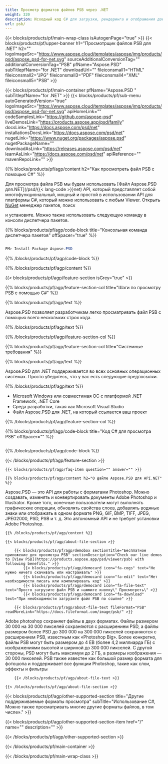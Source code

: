 ```yaml
---
title: Просмотр форматов файлов PSB через .NET
weight: 320
description: Исходный код C# для загрузки, рендеринга и отображения документов PSB на платформе.NET Framework, .NET Core.
url: psb/
---
```


{{< blocks/products/pf/main-wrap-class isAutogenPage="true" >}}
{{< blocks/products/pf/upper-banner h1="Просмотрщик файлов PSB для .NET" h2="" logoImageSrc="https://www.aspose.cloud/templates/aspose/img/products/psd/aspose_psd-for-net.svg" sourceAdditionalConversionTag="" additionalConversionTag="PSB" pfName="Aspose.PSD" subTitlepfName="for .NET" downloadUrl="" fileiconsmall1="HTML" fileiconsmall2="JPG" fileiconsmall3="PDF" fileiconsmall4="XML" fileiconsmall5="PSB" >}}

{{< blocks/products/pf/main-container pfName="Aspose.PSD " subTitlepfName="for .NET" >}}
{{< blocks/products/pf/sub-menu autoGeneratedVersion="true" logoImageSrc="https://www.aspose.cloud/templates/aspose/img/products/psd/aspose_psd-for-net.svg" apiHomeLink="" codeSamplesLink="https://github.com/aspose-psd" liveDemosLink="https://products.aspose.app/psd/family" docsLink="https://docs.aspose.com/psd/net" installationsDocsLink="https://docs.aspose.com/psd/net" nugetLink="https://www.nuget.org/packages/aspose.psd" nugetPackageName="" downloadAsLink="https://releases.aspose.com/psd/net" learnAsLink="https://docs.aspose.com/psd/net" apiReference="" mavenRepoLink="" >}}

{{% blocks/products/pf/agp/content h2="Как просмотреть файл PSB с помощью C#" %}}

 Для просмотра файла PSB мы будем использовать
 [Файл Aspose.PSD для.NET](/psd/{{< lang-code >}}net) 
 API, который представляет собой многофункциональный, мощный и простой в использовании API для платформы C#, который можно использовать с любым Viewer. Открыть
 [NuGet](https://www.nuget.org/packages/aspose.psd) 
 менеджер пакетов, поиск

 и установите. Можно также использовать следующую команду в консоли диспетчера пакетов.

{{% blocks/products/pf/agp/code-block title="Консольная команда диспетчера пакетов" offSpacer="true" %}}

```cs

PM> Install-Package Aspose.PSD

```

{{% /blocks/products/pf/agp/code-block %}}

{{% /blocks/products/pf/agp/content %}}

{{< blocks/products/pf/agp/feature-section isGrey="true" >}}

{{% blocks/products/pf/agp/feature-section-col title="Шаги по просмотру PSB с помощью C#" %}}

{{% blocks/products/pf/agp/text %}}

 Aspose.PSD позволяет разработчикам легко просматривать файл PSB с помощью всего нескольких строк кода.

{{% /blocks/products/pf/agp/text %}}

{{% /blocks/products/pf/agp/feature-section-col %}}

{{% blocks/products/pf/agp/feature-section-col title="Системные требования" %}}

{{% blocks/products/pf/agp/text %}}

 Aspose.PSD для .NET поддерживается во всех основных операционных системах. Просто убедитесь, что у вас есть следующие предпосылки.

{{% /blocks/products/pf/agp/text %}}

- Microsoft Windows или совместимая ОС с платформой .NET Framework, .NET Core
- Среда разработки, такая как Microsoft Visual Studio
- Файл Aspose.PSD для .NET, на который ссылается ваш проект

{{% /blocks/products/pf/agp/feature-section-col %}}

{{% blocks/products/pf/agp/code-block title="Код C# для просмотра PSB" offSpacer="" %}}

```cs

```

{{% /blocks/products/pf/agp/code-block %}}

{{< /blocks/products/pf/agp/feature-section >}}

    {{< blocks/products/pf/agp/faq-item question="" answer="" >}}
 

<!-- aboutfile Starts -->

    {{% blocks/products/pf/agp/content h2="О файле Aspose.PSD для API.NET" %}}

 Aspose.PSD — это API для работы с форматами Photoshop. Можно создавать, изменять и конвертировать документы Adobe Photoshop и Illustrator. Кроме того, конечные пользователи могут выполнять графические операции, обновлять свойства слоев, добавлять водяные знаки или отображать в одном формате PNG, GIF, BMP, TIFF, JPEG, JPEG2000, PSD, PSB и т. д. Это автономный API и не требует установки Adobe Photoshop. 



    {{% /blocks/products/pf/agp/content %}}

    {{< blocks/products/pf/agp/about-file-section >}}

        {{< blocks/products/pf/agp/demobox sectionTitle="Бесплатное приложение для просмотра PSB" sectionDescription="Check our live demos to [View PSB](https://products.aspose.app/psd/viewer/psb) with following benefits." >}}
            {{< blocks/products/pf/agp/democard icon="fa-cogs" text="Не нужно ничего скачивать или настраивать" >}}
            {{< blocks/products/pf/agp/democard icon="fa-edit" text="Нет необходимости писать или компилировать код" >}}
            {{< blocks/products/pf/agp/democard icon="fa-file-text" text="Просто загрузите файл PSB и нажмите кнопку\" Просмотреть\" >}}
            {{< blocks/products/pf/agp/democard icon="fa-download" text="При необходимости загрузите файл PSB по ссылке" >}}

        {{< blocks/products/pf/agp/about-file-text fileFormat="PSB" readMoreLink="https://docs.fileformat.com/image/psb/" >}}
Adobe photoshop сохраняет файлы в двух форматах. Файлы размером 30 000 на 30 000 пикселей сохраняются с расширением PSD, а файлы размером более PSD до 300 000 на 300 000 пикселей сохраняются с расширением PSB, известным как «Photoshop Big». Более конкретно, файлы PSB могут быть размером до 4 EB (более 4,2 миллиарда ГБ) с изображениями высотой и шириной до 300 000 пикселей. С другой стороны, PSD могут быть максимум до 2 ГБ, а размеры изображения — 30 000 пикселей. PSB также известен как большой размер формата для фотошопа и поддерживает все функции Photoshop, такие как слои, эффекты и фильтры

        {{< /blocks/products/pf/agp/about-file-text >}}

    {{< /blocks/products/pf/agp/about-file-section >}}

<!-- aboutfile Ends -->

{{< blocks/products/pf/agp/other-supported-section title="Другие поддерживаемые форматы просмотра" subTitle="Использование C#, Можно также просматривать многие другие форматы файлов, в том числе»." >}}

{{< blocks/products/pf/agp/other-supported-section-item href="/" name="" description="" >}}

{{< /blocks/products/pf/agp/other-supported-section >}}

{{< /blocks/products/pf/main-container >}}
    
{{< /blocks/products/pf/main-wrap-class >}}
